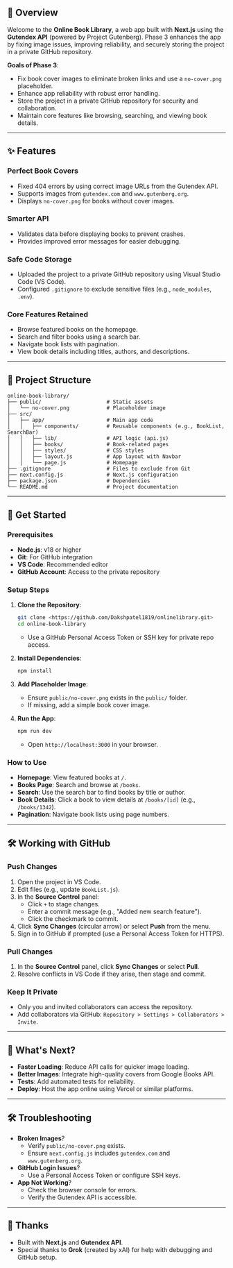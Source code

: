 ## 📖 Overview

Welcome to the **Online Book Library**, a web app built with **Next.js** using the **Gutendex API** (powered by Project Gutenberg). Phase 3 enhances the app by fixing image issues, improving reliability, and securely storing the project in a private GitHub repository.

**Goals of Phase 3**:

- Fix book cover images to eliminate broken links and use a `no-cover.png` placeholder.
- Enhance app reliability with robust error handling.
- Store the project in a private GitHub repository for security and collaboration.
- Maintain core features like browsing, searching, and viewing book details.

---

## ✨ Features

### Perfect Book Covers

- Fixed 404 errors by using correct image URLs from the Gutendex API.
- Supports images from `gutendex.com` and `www.gutenberg.org`.
- Displays `no-cover.png` for books without cover images.

### Smarter API

- Validates data before displaying books to prevent crashes.
- Provides improved error messages for easier debugging.

### Safe Code Storage

- Uploaded the project to a private GitHub repository using Visual Studio Code (VS Code).
- Configured `.gitignore` to exclude sensitive files (e.g., `node_modules`, `.env`).

### Core Features Retained

- Browse featured books on the homepage.
- Search and filter books using a search bar.
- Navigate book lists with pagination.
- View book details including titles, authors, and descriptions.

---

## 📂 Project Structure

```
online-book-library/
├── public/                     # Static assets
│   └── no-cover.png            # Placeholder image
├── src/
│   ├── app/                    # Main app code
│   │   ├── components/         # Reusable components (e.g., BookList, SearchBar)
│   │   ├── lib/                # API logic (api.js)
│   │   ├── books/              # Book-related pages
│   │   ├── styles/             # CSS styles
│   │   ├── layout.js           # App layout with Navbar
│   │   └── page.js             # Homepage
├── .gitignore                  # Files to exclude from Git
├── next.config.js              # Next.js configuration
├── package.json                # Dependencies
└── README.md                   # Project documentation

```

---

## 🚀 Get Started

### Prerequisites

- **Node.js**: v18 or higher
- **Git**: For GitHub integration
- **VS Code**: Recommended editor
- **GitHub Account**: Access to the private repository

### Setup Steps

1. **Clone the Repository**:
    
    ```bash
    git clone <https://github.com/Dakshpatel1819/onlinelibrary.git>
    cd online-book-library
    
    ```
    
    - Use a GitHub Personal Access Token or SSH key for private repo access.
2. **Install Dependencies**:
    
    ```bash
    npm install
    
    ```
    
3. **Add Placeholder Image**:
    - Ensure `public/no-cover.png` exists in the `public/` folder.
    - If missing, add a simple book cover image.
4. **Run the App**:
    
    ```bash
    npm run dev
    
    ```
    
    - Open `http://localhost:3000` in your browser.

### How to Use

- **Homepage**: View featured books at `/`.
- **Books Page**: Search and browse at `/books`.
- **Search**: Use the search bar to find books by title or author.
- **Book Details**: Click a book to view details at `/books/[id]` (e.g., `/books/1342`).
- **Pagination**: Navigate book lists using page numbers.

---

## 🛠️ Working with GitHub

### Push Changes

1. Open the project in VS Code.
2. Edit files (e.g., update `BookList.js`).
3. In the **Source Control** panel:
    - Click `+` to stage changes.
    - Enter a commit message (e.g., "Added new search feature").
    - Click the checkmark to commit.
4. Click **Sync Changes** (circular arrow) or select **Push** from the menu.
5. Sign in to GitHub if prompted (use a Personal Access Token for HTTPS).

### Pull Changes

1. In the **Source Control** panel, click **Sync Changes** or select **Pull**.
2. Resolve conflicts in VS Code if they arise, then stage and commit.

### Keep It Private

- Only you and invited collaborators can access the repository.
- Add collaborators via GitHub: `Repository > Settings > Collaborators > Invite`.

---

## 🔮 What's Next?

- **Faster Loading**: Reduce API calls for quicker image loading.
- **Better Images**: Integrate high-quality covers from Google Books API.
- **Tests**: Add automated tests for reliability.
- **Deploy**: Host the app online using Vercel or similar platforms.

---

## 🛠️ Troubleshooting

- **Broken Images**?
    - Verify `public/no-cover.png` exists.
    - Ensure `next.config.js` includes `gutendex.com` and `www.gutenberg.org`.
- **GitHub Login Issues**?
    - Use a Personal Access Token or configure SSH keys.
- **App Not Working**?
    - Check the browser console for errors.
    - Verify the Gutendex API is accessible.

---

## 🙌 Thanks

- Built with **Next.js** and **Gutendex API**.
- Special thanks to **Grok** (created by xAI) for help with debugging and GitHub setup.


